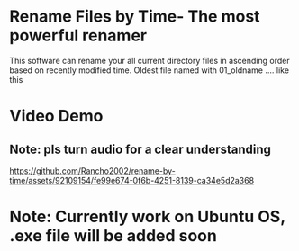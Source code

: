 # Rename Files by Time- The most powerful renamer
This software can rename your all current directory files in ascending order based on recently modified time. Oldest file named with 01_oldname .... like this

# Video Demo 
## Note: pls turn audio for a clear understanding

<!-- https://github.com/Rancho2002/rename-by-time/assets/92109154/0ac35cdd-a7a1-4f68-90d7-49fe7feebcb0 -->


https://github.com/Rancho2002/rename-by-time/assets/92109154/fe99e674-0f6b-4251-8139-ca34e5d2a368



# Note: Currently work on Ubuntu OS, .exe file will be added soon
